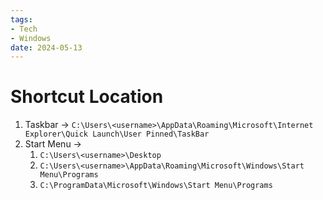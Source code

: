 ```yaml
---
tags:
- Tech
- Windows
date: 2024-05-13
---
```


# Shortcut Location

1. Taskbar → `C:\Users\<username>\AppData\Roaming\Microsoft\Internet Explorer\Quick Launch\User Pinned\TaskBar`
2. Start Menu →
    1. `C:\Users\<username>\Desktop`
    2. `C:\Users\<username>\AppData\Roaming\Microsoft\Windows\Start Menu\Programs`
    3. `C:\ProgramData\Microsoft\Windows\Start Menu\Programs`